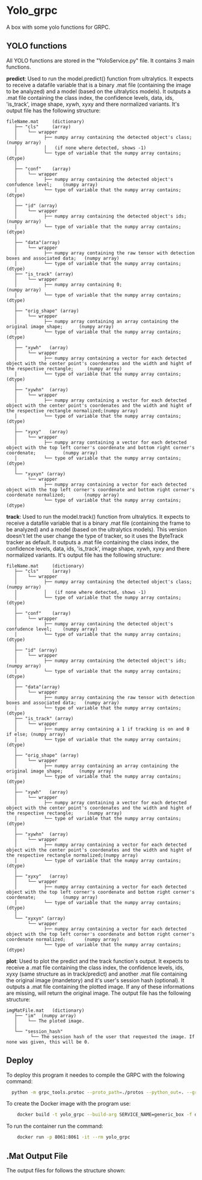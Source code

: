 # Yolo_grpc

A box with some yolo functions for GRPC.

## YOLO functions

All YOLO functions are stored in the "YoloService.py" file. It contains 3 main functions. 

**predict**:
Used to run the model.predict() function from ultralytics. It expects to receive a datafile variable that is a binary .mat file (containing the image to be analyzed) and a model (based on the ultralytics models). It outputs a .mat file containing the class index, the confidence levels, data, ids, 'is_track', image shape, xywh, xyxy and there normalized variants.
It's output file has the following structure:

```
fileName.mat 	 (dictionary)
   ├── "cls"	 (array)
   │    └── wrapper
   │  	      ├── numpy array containing the detected object's class; 		(numpy array)
   │          │   (if none where detected, shows -1)
   │  	      └── type of variable that the numpy array contains;			    (dtype)
   │
   ├── "conf"	 (array)
   │    └── wrapper
   │  	      ├── numpy array containing the detected object's confudence level;	(numpy array)
   │  	      └── type of variable that the numpy array contains;			            (dtype)
   │
   ├── "id"	(array)
   │    └── wrapper
   │  	      ├── numpy array containing the detected object's ids;			(numpy array)
   │  	      └── type of variable that the numpy array contains;			  (dtype)
   │
   ├── "data"(array)
   │    └── wrapper
   │  	      ├── numpy array containing the raw tensor with detection boxes and associated data;	(numpy array)
   │  	      └── type of variable that the numpy array contains;					                        (dtype)
   ├── "is_track" (array)
   │    └── wrapper
   │  	      ├── numpy array containing 0;				                        (numpy array)
   │  	      └── type of variable that the numpy array contains;					(dtype)
   │
   ├── "orig_shape"	(array)
   │    └── wrapper
   │  	      ├── numpy array containing an array containing the original image shape;		(numpy array)
   │  	      └── type of variable that the numpy array contains;					                (dtype)
   │
   ├── "xywh"	(array)
   │    └── wrapper
   │  	      ├── numpy array containing a vector for each detected object with the center point's coordenates and the width and hight of the respective rectangle;		(numpy array)
   │  	      └── type of variable that the numpy array contains;													                                                                          	(dtype)
   │
   ├── "xywhn"	(array)
   │    └── wrapper
   │  	      ├── numpy array containing a vector for each detected object with the center point's coordenates and the width and hight of the respective rectangle normalized;(numpy array)
   │  	      └── type of variable that the numpy array contains;													                                                                                  	(dtype)
   │
   ├── "xyxy"	(array)
   │    └── wrapper
   │  	      ├── numpy array containing a vector for each detected object with the top left corner's coordenate and bottom right corner's coordenate;			(numpy array)
   │  	      └── type of variable that the numpy array contains;														                                                                (dtype)
   │
   └── "xyxyn" (array)
        └── wrapper
              ├── numpy array containing a vector for each detected object with the top left corner's coordenate and bottom right corner's coordenate normalized;		(numpy array)
              └── type of variable that the numpy array contains;													                                                                        	(dtype)
```

**track**:
Used to run the model.track() function from ultralytics. It expects to receive a datafile variable that is a binary .mat file (containing the frame to be analyzed) and a model (based on the ultralytics models). This version doesn't let the user change the type of tracker, so it uses the ByteTrack tracker as default. It outputs a .mat file containing the class index, the confidence levels, data, ids, 'is_track', image shape, xywh, xyxy and there normalized variants. 
It's output file has the following structure:

```
fileName.mat 	 (dictionary)
   ├── "cls"	 (array)
   │    └── wrapper
   │  	      ├── numpy array containing the detected object's class; 		(numpy array)
   │          │   (if none where detected, shows -1)
   │  	      └── type of variable that the numpy array contains;			    (dtype)
   │
   ├── "conf"	 (array)
   │    └── wrapper
   │  	      ├── numpy array containing the detected object's confudence level;	(numpy array)
   │  	      └── type of variable that the numpy array contains;			            (dtype)
   │
   ├── "id"	(array)
   │    └── wrapper
   │  	      ├── numpy array containing the detected object's ids;			(numpy array)
   │  	      └── type of variable that the numpy array contains;			  (dtype)
   │
   ├── "data"(array)
   │    └── wrapper
   │  	      ├── numpy array containing the raw tensor with detection boxes and associated data;	(numpy array)
   │  	      └── type of variable that the numpy array contains;					                        (dtype)
   ├── "is_track" (array)
   │    └── wrapper
   │  	      ├── numpy array containing a 1 if tracking is on and 0 if else; (numpy array)
   │  	      └── type of variable that the numpy array contains;					    (dtype)
   │
   ├── "orig_shape"	(array)
   │    └── wrapper
   │  	      ├── numpy array containing an array containing the original image shape;		(numpy array)
   │  	      └── type of variable that the numpy array contains;					                (dtype)
   │
   ├── "xywh"	(array)
   │    └── wrapper
   │  	      ├── numpy array containing a vector for each detected object with the center point's coordenates and the width and hight of the respective rectangle;		(numpy array)
   │  	      └── type of variable that the numpy array contains;													                                                                          	(dtype)
   │
   ├── "xywhn"	(array)
   │    └── wrapper
   │  	      ├── numpy array containing a vector for each detected object with the center point's coordenates and the width and hight of the respective rectangle normalized;(numpy array)
   │  	      └── type of variable that the numpy array contains;													                                                                                  	(dtype)
   │
   ├── "xyxy"	(array)
   │    └── wrapper
   │  	      ├── numpy array containing a vector for each detected object with the top left corner's coordenate and bottom right corner's coordenate;			(numpy array)
   │  	      └── type of variable that the numpy array contains;														                                                                (dtype)
   │
   └── "xyxyn" (array)
        └── wrapper
              ├── numpy array containing a vector for each detected object with the top left corner's coordenate and bottom right corner's coordenate normalized;		(numpy array)
              └── type of variable that the numpy array contains;													                                                                        	(dtype)
```

**plot**:
Used to plot the predict and the track function's output. It expects to receive a .mat file containing the class index, the confidence levels, ids, xyxy (same structure as in track/predict) and another .mat file containing the original image (mandetory) and it's user's session hash (optional). It outputs a .mat file containing the plotted image. If any of these informations are missing, will return the original image.
The output file has the following structure:

```
imgMatFile.mat 	 (dictionary)
   ├── "im"	 (numpy array)
   │    └── The ploted image.
   │
   └── "session_hash"
         └── The session hash of the user that requested the image. If none was given, this will be 0.
```

## Deploy

To deploy this program it needes to compile the GRPC with the folowing command:

```bash
  python -m grpc_tools.protoc --proto_path=./protos --python_out=. --grpc_python_out=. generic_box.proto
```
To create the Docker image with the program use:

```bash
    docker build -t yolo_grpc --build-arg SERVICE_NAME=generic_box -f docker/Dockerfile .
```

To run the container run the command:

```bash
    docker run -p 8061:8061 -it --rm yolo_grpc
```


## .Mat Output File

The output files for  follows the structure shown:

